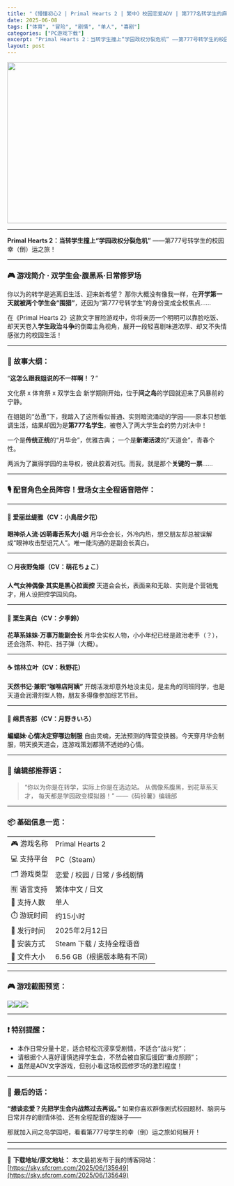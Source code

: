 ```yaml
---
title: "《懵懂初心2 | Primal Hearts 2 | 繁中》校园恋爱ADV | 第777名转学生的麻烦日常！"
date: 2025-06-08
tags: ["体育", "冒险", "剧情", "单人", "喜剧"]
categories: ["PC游戏下载"]
excerpt: "Primal Hearts 2：当转学生撞上“学园政权分裂危机” ——第777号转学生的校园幸（倒）运之旅！ 🎮 游戏简介 · 双学生会·腹黑系·日常修罗场 你以为的转学是逃离旧生活、迎来新希望？ 那你大概没有像我一样，在开学第一天就被两个学生会“围猎”，还因为“第777号转学生”的身份变成全校焦点&hellip;"
layout: post
---
```


<img class="aligncenter size-full wp-image-135650" src="https://sky.sfcrom.com/wp-content/uploads/2025/06/2025060807270973.webp" alt="" width="660" height="370" />

<hr />

<strong>Primal Hearts 2：当转学生撞上“学园政权分裂危机”</strong>
——第777号转学生的校园幸（倒）运之旅！

<hr />

<h3>🎮 游戏简介 · 双学生会·腹黑系·日常修罗场</h3>
你以为的转学是逃离旧生活、迎来新希望？
那你大概没有像我一样，在<strong>开学第一天就被两个学生会“围猎”</strong>，还因为“第777号转学生”的身份变成全校焦点……

在《Primal Hearts 2》这款文字冒险游戏中，你将亲历一个明明可以靠脸吃饭、却天天卷入<strong>学生政治斗争</strong>的倒霉主角视角，展开一段轻喜剧味道浓厚、却又不失情感张力的校园生活！

<hr />

<h3>🏫 故事大纲：</h3>
“<strong>这怎么跟我姐说的不一样啊！？</strong>”

文化祭 x 体育祭 x 双学生会
新学期刚开始，位于<strong>间之岛</strong>的学园就迎来了风暴前的宁静。

在姐姐的“怂恿”下，我踏入了这所看似普通、实则暗流涌动的学园——原本只想低调生活，结果却因为是<strong>第777名学生</strong>，被卷入了两大学生会的势力对决中！

一个是<strong>传统正统</strong>的“月华会”，优雅古典；
一个是<strong>新潮活泼</strong>的“天道会”，青春个性。

两派为了赢得学园的主导权，彼此胶着对抗。而我，就是那个<strong>关键的一票</strong>……

<hr />

<h3>🎙️ 配音角色全员阵容！登场女主全程语音陪伴：</h3>

<hr />

<h4>🐺 爱丽丝缇雅（CV：小鳥居夕花）</h4>
<strong>眼神杀人流·凶萌毒舌系大小姐</strong>
月华会会长，外冷内热，想交朋友却总被误解成“眼神攻击型诅咒人”。唯一能沟通的是副会长真白。

<hr />

<h4>🌕 月夜野兔姬（CV：萌花ちょこ）</h4>
<strong>人气女神偶像·其实是黑心拉面控</strong>
天道会会长，表面亲和无敌、实则是个营销鬼才，用人设把控学园风向。

<hr />

<h4>🌸 栗生真白（CV：夕季鈴）</h4>
<strong>花草系妹妹·万事万能副会长</strong>
月华会实权人物，小小年纪已经是政治老手（？），还会泡茶、种花、挡子弹（大概）。

<hr />

<h4>☕ 馆林立叶（CV：秋野花）</h4>
<strong>天然书记·兼职“咖啡店阿姨”</strong>
开朗活泼却意外地没主见，是主角的同班同学，也是天道会润滑剂型人物，朋友多得像参加综艺节目。

<hr />

<h4>🦇 绵贯杏那（CV：月野きいろ）</h4>
<strong>蝙蝠妹·心情决定穿哪边制服</strong>
自由灵魂，无法预测的阵营变换器。今天穿月华会制服，明天换天道会，连游戏策划都猜不透她的心情。

<hr />

<h3>🌟 编辑部推荐语：</h3>
<blockquote>“你以为你是在转学，实际上你是在选边站。
从偶像系腹黑，到花草系天才，
每天都是学园政变模拟器！”
——《码铃薯》编辑部</blockquote>

<hr />

<h3>📦 基础信息一览：</h3>
<table>
<tbody>
<tr>
<td>🎮 游戏名称</td>
<td>Primal Hearts 2</td>
</tr>
<tr>
<td>💻 支持平台</td>
<td>PC（Steam）</td>
</tr>
<tr>
<td>🗂️ 游戏类型</td>
<td>恋爱 / 校园 / 日常 / 多线剧情</td>
</tr>
<tr>
<td>🈶 语言支持</td>
<td>繁体中文 / 日文</td>
</tr>
<tr>
<td>👤 支持人数</td>
<td>单人</td>
</tr>
<tr>
<td>⏱️ 游玩时间</td>
<td>约15小时</td>
</tr>
<tr>
<td>📅 发行时间</td>
<td>2025年2月12日</td>
</tr>
<tr>
<td>🧩 安装方式</td>
<td>Steam 下载 / 支持全程语音</td>
</tr>
<tr>
<td>💾 文件大小</td>
<td>6.56 GB（根据版本略有不同）</td>
</tr>
</tbody>
</table>

<hr />

<h3>🎮 游戏截图预览：</h3>
<em><img src="https://shared.fastly.steamstatic.com/store_item_assets/steam/apps/1368010/ss_843f3a7d09fec8814cf24568d28ead494d6eef6c.1920x1080.jpg?t=1747632690" /><img src="https://shared.fastly.steamstatic.com/store_item_assets/steam/apps/1368010/ss_b1a9f4aff713a7ac5844e0df5d7397d1435504f4.1920x1080.jpg?t=1747632690" /><img src="https://shared.fastly.steamstatic.com/store_item_assets/steam/apps/1368010/ss_65b1b2cc0ad4f01641baca7b963a45b88e686afb.1920x1080.jpg?t=1747632690" /></em>

<hr />

<h3>❗ 特别提醒：</h3>
<ul>
 	<li>本作日常分量十足，适合轻松沉浸享受剧情，不适合“战斗党”；</li>
 	<li>请根据个人喜好谨慎选择学生会，不然会被自家后援团“重点照顾”；</li>
 	<li>虽然是ADV文字游戏，但别小看这场校园修罗场的激烈程度！</li>
</ul>

<hr />

<h3>💬 最后的话：</h3>
<strong>“想谈恋爱？先把学生会内战熬过去再说。”</strong>
如果你喜欢群像剧式校园题材、脑洞与日常并存的剧情体验、还有全程配音的甜妹子——

那就加入间之岛学园吧，看看第777号学生的幸（倒）运之旅如何展开！

<hr />

---
📖 **下载地址/原文地址：** 本文最初发布于我的博客网站：[https://sky.sfcrom.com/2025/06/135649](https://sky.sfcrom.com/2025/06/135649)
